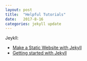 ```yaml
---
layout: post
title:  "Helpful Tutorials"
date:   2017-8-16
categories: jekyll update
---
```


Jeykll:
- [Make a Static Website with Jekyll](https://www.taniarascia.com/make-a-static-website-with-jekyll/)
- [Getting started with Jekyll](https://scotch.io/tutorials/getting-started-with-jekyll-plus-a-free-bootstrap-3-starter-theme)
